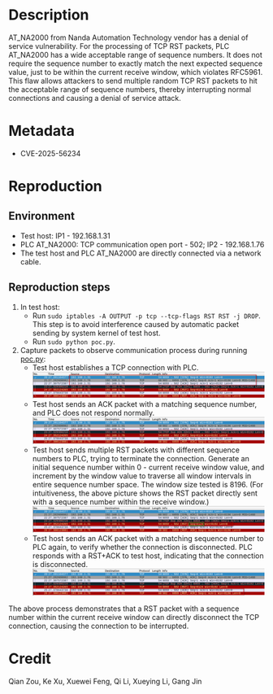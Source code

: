 # Description
AT_NA2000 from Nanda Automation Technology vendor has a denial of service vulnerability. For the processing of TCP RST packets, PLC AT_NA2000 has a wide acceptable range of sequence numbers. It does not require the sequence number to exactly match the next expected sequence value, just to be within the current receive window, which violates RFC5961. This flaw allows attackers to send multiple random TCP RST packets to hit the acceptable range of sequence numbers, thereby interrupting normal connections and causing a denial of service attack.

# Metadata
* CVE-2025-56234

# Reproduction
## Environment
* Test host: IP1 - 192.168.1.31
* PLC AT_NA2000: TCP communication open port - 502; IP2 - 192.168.1.76
* The test host and PLC AT_NA2000 are directly connected via a network cable.

## Reproduction steps
1. In test host:
   * Run `sudo iptables -A OUTPUT -p tcp --tcp-flags RST RST -j DROP`. This step is to avoid interference caused by automatic packet sending by system kernel of test host.
   * Run `sudo python poc.py`. 
3. Capture packets to observe communication process during running [poc.py](https://github.com/zq-star/TCP-Vuln-Report/blob/master/PLC/AT-NA2000/tcp-rst/poc.py):
   * Test host establishes a TCP connection with PLC.
![packets1](https://github.com/zq-star/TCP-Vuln-Report/blob/master/PLC/pictures/at-na2000/na2000-tcp-rst-1.png)
   * Test host sends an ACK packet with a matching sequence number, and PLC does not respond normally.
![packets2](https://github.com/zq-star/TCP-Vuln-Report/blob/master/PLC/pictures/at-na2000/na2000-tcp-rst-2.png)
   * Test host sends multiple RST packets with different sequence numbers to PLC, trying to terminate the connection. Generate an initial sequence number within 0 - current receive window value, and increment by the window value to traverse all window intervals in entire sequence number space. The window size tested is 8196. (For intuitiveness, the above picture shows the RST packet directly sent with a sequence number within the receive window.)
![packets3](https://github.com/zq-star/TCP-Vuln-Report/blob/master/PLC/pictures/at-na2000/na2000-tcp-rst-3.png)
   * Test host sends an ACK packet with a matching sequence number to PLC again, to verify whether the connection is disconnected. PLC responds with a RST+ACK to test host, indicating that the connection is disconnected.
![packets4](https://github.com/zq-star/TCP-Vuln-Report/blob/master/PLC/pictures/at-na2000/na2000-tcp-rst-4.png)
  
The above process demonstrates that a RST packet with a sequence number within the current receive window can directly disconnect the TCP connection, causing the connection to be interrupted.

# Credit
Qian Zou, Ke Xu, Xuewei Feng, Qi Li, Xueying Li, Gang Jin

